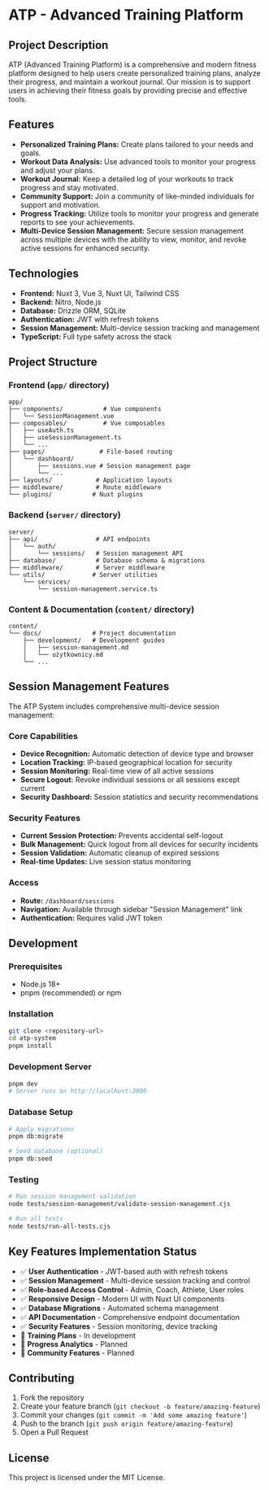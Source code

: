 # ATP - Advanced Training Platform

## Project Description

ATP (Advanced Training Platform) is a comprehensive and modern fitness platform designed to help users create personalized training plans, analyze their progress, and maintain a workout journal. Our mission is to support users in achieving their fitness goals by providing precise and effective tools.

## Features

- **Personalized Training Plans:** Create plans tailored to your needs and goals.
- **Workout Data Analysis:** Use advanced tools to monitor your progress and adjust your plans.
- **Workout Journal:** Keep a detailed log of your workouts to track progress and stay motivated.
- **Community Support:** Join a community of like-minded individuals for support and motivation.
- **Progress Tracking:** Utilize tools to monitor your progress and generate reports to see your achievements.
- **Multi-Device Session Management:** Secure session management across multiple devices with the ability to view, monitor, and revoke active sessions for enhanced security.

## Technologies

- **Frontend:** Nuxt 3, Vue 3, Nuxt UI, Tailwind CSS
- **Backend:** Nitro, Node.js
- **Database:** Drizzle ORM, SQLite
- **Authentication:** JWT with refresh tokens
- **Session Management:** Multi-device session tracking and management
- **TypeScript:** Full type safety across the stack

## Project Structure

### Frontend (`app/` directory)

```
app/
├── components/           # Vue components
│   └── SessionManagement.vue
├── composables/          # Vue composables
│   ├── useAuth.ts
│   ├── useSessionManagement.ts
│   └── ...
├── pages/               # File-based routing
│   └── dashboard/
│       ├── sessions.vue # Session management page
│       └── ...
├── layouts/            # Application layouts
├── middleware/         # Route middleware
└── plugins/           # Nuxt plugins
```

### Backend (`server/` directory)

```
server/
├── api/                # API endpoints
│   └── auth/
│       └── sessions/   # Session management API
├── database/           # Database schema & migrations
├── middleware/         # Server middleware
└── utils/             # Server utilities
    └── services/
        └── session-management.service.ts
```

### Content & Documentation (`content/` directory)

```
content/
└── docs/              # Project documentation
    ├── development/   # Development guides
    │   ├── session-management.md
    │   └── użytkownicy.md
    └── ...
```

## Session Management Features

The ATP System includes comprehensive multi-device session management:

### Core Capabilities

- **Device Recognition:** Automatic detection of device type and browser
- **Location Tracking:** IP-based geographical location for security
- **Session Monitoring:** Real-time view of all active sessions
- **Secure Logout:** Revoke individual sessions or all sessions except current
- **Security Dashboard:** Session statistics and security recommendations

### Security Features

- **Current Session Protection:** Prevents accidental self-logout
- **Bulk Management:** Quick logout from all devices for security incidents
- **Session Validation:** Automatic cleanup of expired sessions
- **Real-time Updates:** Live session status monitoring

### Access

- **Route:** `/dashboard/sessions`
- **Navigation:** Available through sidebar "Session Management" link
- **Authentication:** Requires valid JWT token

## Development

### Prerequisites

- Node.js 18+
- pnpm (recommended) or npm

### Installation

```bash
git clone <repository-url>
cd atp-system
pnpm install
```

### Development Server

```bash
pnpm dev
# Server runs on http://localhost:3000
```

### Database Setup

```bash
# Apply migrations
pnpm db:migrate

# Seed database (optional)
pnpm db:seed
```

### Testing

```bash
# Run session management validation
node tests/session-management/validate-session-management.cjs

# Run all tests
node tests/run-all-tests.cjs
```

## Key Features Implementation Status

- ✅ **User Authentication** - JWT-based auth with refresh tokens
- ✅ **Session Management** - Multi-device session tracking and control
- ✅ **Role-based Access Control** - Admin, Coach, Athlete, User roles
- ✅ **Responsive Design** - Modern UI with Nuxt UI components
- ✅ **Database Migrations** - Automated schema management
- ✅ **API Documentation** - Comprehensive endpoint documentation
- ✅ **Security Features** - Session monitoring, device tracking
- 🔄 **Training Plans** - In development
- 🔄 **Progress Analytics** - Planned
- 🔄 **Community Features** - Planned

## Contributing

1. Fork the repository
2. Create your feature branch (`git checkout -b feature/amazing-feature`)
3. Commit your changes (`git commit -m 'Add some amazing feature'`)
4. Push to the branch (`git push origin feature/amazing-feature`)
5. Open a Pull Request

## License

This project is licensed under the MIT License.

